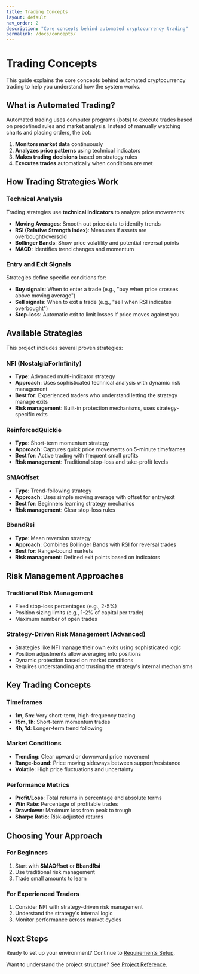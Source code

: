 ```yaml
---
title: Trading Concepts
layout: default
nav_order: 2
description: "Core concepts behind automated cryptocurrency trading"
permalink: /docs/concepts/
---
```


# Trading Concepts

This guide explains the core concepts behind automated cryptocurrency trading to help you understand how the system works.

## What is Automated Trading?

Automated trading uses computer programs (bots) to execute trades based on predefined rules and market analysis. Instead of manually watching charts and placing orders, the bot:

1. **Monitors market data** continuously
2. **Analyzes price patterns** using technical indicators  
3. **Makes trading decisions** based on strategy rules
4. **Executes trades** automatically when conditions are met

## How Trading Strategies Work

### Technical Analysis
Trading strategies use **technical indicators** to analyze price movements:
- **Moving Averages**: Smooth out price data to identify trends
- **RSI (Relative Strength Index)**: Measures if assets are overbought/oversold
- **Bollinger Bands**: Show price volatility and potential reversal points
- **MACD**: Identifies trend changes and momentum

### Entry and Exit Signals
Strategies define specific conditions for:
- **Buy signals**: When to enter a trade (e.g., "buy when price crosses above moving average")
- **Sell signals**: When to exit a trade (e.g., "sell when RSI indicates overbought")
- **Stop-loss**: Automatic exit to limit losses if price moves against you

## Available Strategies

This project includes several proven strategies:

### NFI (NostalgiaForInfinity)
- **Type**: Advanced multi-indicator strategy
- **Approach**: Uses sophisticated technical analysis with dynamic risk management
- **Best for**: Experienced traders who understand letting the strategy manage exits
- **Risk management**: Built-in protection mechanisms, uses strategy-specific exits

### ReinforcedQuickie  
- **Type**: Short-term momentum strategy
- **Approach**: Captures quick price movements on 5-minute timeframes
- **Best for**: Active trading with frequent small profits
- **Risk management**: Traditional stop-loss and take-profit levels

### SMAOffset
- **Type**: Trend-following strategy
- **Approach**: Uses simple moving average with offset for entry/exit
- **Best for**: Beginners learning strategy mechanics
- **Risk management**: Clear stop-loss rules

### BbandRsi
- **Type**: Mean reversion strategy  
- **Approach**: Combines Bollinger Bands with RSI for reversal trades
- **Best for**: Range-bound markets
- **Risk management**: Defined exit points based on indicators

## Risk Management Approaches

### Traditional Risk Management
- Fixed stop-loss percentages (e.g., 2-5%)
- Position sizing limits (e.g., 1-2% of capital per trade)
- Maximum number of open trades

### Strategy-Driven Risk Management (Advanced)
- Strategies like NFI manage their own exits using sophisticated logic
- Position adjustments allow averaging into positions
- Dynamic protection based on market conditions
- Requires understanding and trusting the strategy's internal mechanisms

## Key Trading Concepts

### Timeframes
- **1m, 5m**: Very short-term, high-frequency trading
- **15m, 1h**: Short-term momentum trades
- **4h, 1d**: Longer-term trend following

### Market Conditions
- **Trending**: Clear upward or downward price movement
- **Range-bound**: Price moving sideways between support/resistance
- **Volatile**: High price fluctuations and uncertainty

### Performance Metrics
- **Profit/Loss**: Total returns in percentage and absolute terms
- **Win Rate**: Percentage of profitable trades
- **Drawdown**: Maximum loss from peak to trough
- **Sharpe Ratio**: Risk-adjusted returns

## Choosing Your Approach

### For Beginners
1. Start with **SMAOffset** or **BbandRsi**
2. Use traditional risk management
3. Trade small amounts to learn

### For Experienced Traders
1. Consider **NFI** with strategy-driven risk management
2. Understand the strategy's internal logic
3. Monitor performance across market cycles

## Next Steps

Ready to set up your environment? Continue to [Requirements Setup](setup/requirements.md).

Want to understand the project structure? See [Project Reference](reference/project-structure.md).
